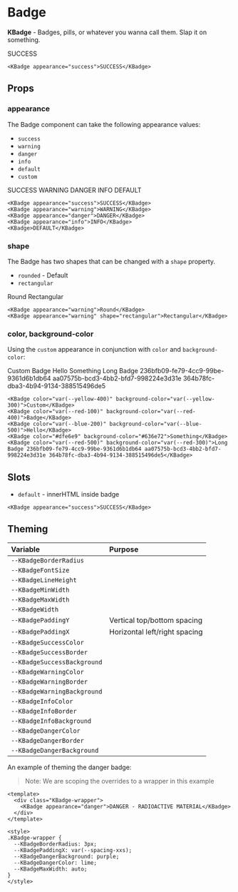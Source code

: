 # Badge

**KBadge** - Badges, pills, or whatever you wanna call them. Slap it on
something.

<KBadge appearance="success">SUCCESS</KBadge>

```vue
<KBadge appearance="success">SUCCESS</KBadge>
```

## Props

### appearance

The Badge component can take the following appearance values:

- `success`
- `warning`
- `danger`
- `info`
- `default`
- `custom`

<KBadge appearance="success">SUCCESS</KBadge>
<KBadge appearance="warning">WARNING</KBadge>
<KBadge appearance="danger">DANGER</KBadge>
<KBadge appearance="info">INFO</KBadge>
<KBadge>DEFAULT</KBadge>

```vue
<KBadge appearance="success">SUCCESS</KBadge>
<KBadge appearance="warning">WARNING</KBadge>
<KBadge appearance="danger">DANGER</KBadge>
<KBadge appearance="info">INFO</KBadge>
<KBadge>DEFAULT</KBadge>
```

### shape

The Badge has two shapes that can be changed with a `shape` property.

- `rounded` - Default
- `rectangular`

<KBadge appearance="warning">Round</KBadge>
<KBadge appearance="warning" shape="rectangular">Rectangular</KBadge>

```vue
<KBadge appearance="warning">Round</KBadge>
<KBadge appearance="warning" shape="rectangular">Rectangular</KBadge>
```

### color, background-color

Using the `custom` appearance in conjunction with `color` and `background-color`:

<KBadge color="var(--yellow-500)" background-color="var(--yellow-200)">Custom</KBadge>
<KBadge color="var(--red-100)" background-color="var(--red-400)">Badge</KBadge>
<KBadge color="var(--blue-200)" background-color="var(--blue-500)">Hello</KBadge>
<KBadge color="#dfe6e9" background-color="#636e72">Something</KBadge>
<KBadge color="var(--red-500)" background-color="var(--red-300)">Long Badge 236bfb09-fe79-4cc9-99be-9361d6b1db64 aa07575b-bcd3-4bb2-bfd7-998224e3d31e 364b78fc-dba3-4b94-9134-388515496de5</KBadge>

```vue
<KBadge color="var(--yellow-400)" background-color="var(--yellow-300)">Custom</KBadge>
<KBadge color="var(--red-100)" background-color="var(--red-400)">Badge</KBadge>
<KBadge color="var(--blue-200)" background-color="var(--blue-500)">Hello</KBadge>
<KBadge color="#dfe6e9" background-color="#636e72">Something</KBadge>
<KBadge color="var(--red-500)" background-color="var(--red-300)">Long Badge 236bfb09-fe79-4cc9-99be-9361d6b1db64 aa07575b-bcd3-4bb2-bfd7-998224e3d31e 364b78fc-dba3-4b94-9134-388515496de5</KBadge>
```

## Slots

- `default` - innerHTML inside badge

```vue
<KBadge appearance="success">SUCCESS</KBadge>
```

## Theming

| Variable                    | Purpose                       |
| :---------------------      | :---------------------------- |
| `--KBadgeBorderRadius`      |                               |
| `--KBadgeFontSize`          |                               |
| `--KBadgeLineHeight`        |                               |
| `--KBadgeMinWidth`          |                               |
| `--KBadgeMaxWidth`          |                               |
| `--KBadgeWidth`             |                               |
| `--KBadgePaddingY`          | Vertical top/bottom spacing   |
| `--KBadgePaddingX`          | Horizontal left/right spacing |
| `--KBadgeSuccessColor`      |                               |
| `--KBadgeSuccessBorder`     |                               |
| `--KBadgeSuccessBackground` |                               |
| `--KBadgeWarningColor`      |                               |
| `--KBadgeWarningBorder`     |                               |
| `--KBadgeWarningBackground` |                               |
| `--KBadgeInfoColor`         |                               |
| `--KBadgeInfoBorder`        |                               |
| `--KBadgeInfoBackground`    |                               |
| `--KBadgeDangerColor`       |                               |
| `--KBadgeDangerBorder`      |                               |
| `--KBadgeDangerBackground`  |                               |

An example of theming the danger badge:

> Note: We are scoping the overrides to a wrapper in this example

<template>
  <div class="KBadge-wrapper">
    <KBadge appearance="danger">DANGER - RADIOACTIVE MATERIAL</KBadge>
  </div>
</template>

```vue
<template>
  <div class="KBadge-wrapper">
    <KBadge appearance="danger">DANGER - RADIOACTIVE MATERIAL</KBadge>
  </div>
</template>

<style>
.KBadge-wrapper {
  --KBadgeBorderRadius: 3px;
  --KBadgePaddingX: var(--spacing-xxs);
  --KBadgeDangerBackground: purple;
  --KBadgeDangerColor: lime;
  --KBadgeMaxWidth: auto;
}
</style>
```

<style lang="scss">
.KBadge-wrapper {
  --KBadgeBorderRadius: 3px;
  --KBadgePaddingX: var(--spacing-xxs);
  --KBadgeDangerBackground: rgb(222, 53, 11);
  --KBadgeDangerColor: white;
  --KBadgeMaxWidth: auto;
}
</style>
